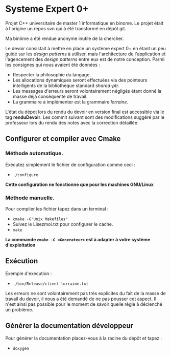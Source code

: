 # Systeme Expert 0+

Projet C++ universitaire de master 1 informatique en binome. Le projet
était à l'origine un repos svn qui à été transformé en dépôt git.

Ma binôme a été rendue anonyme inutile de la chercher.

Le devoir consistait à mettre en place un système expert 0+ en étant un
peu guidé sur les _design patterns_ à utiliser, mais l'architecture de
l'application et l'agencement des _design patterns_ entre eux est de notre
conception. Parmi les consignes qui nous avaient été données :
* Respecter la philosophie du langage.
* Les allocations dynamiques seront effectuées via des pointeurs
  intelligents de la bibliothèque standard _shared-ptr_.
* Les messages d'erreurs seront volontairement négligés étant donné la
  masse déjà conséquente de travail.
* La grammaire à implémenter est la grammaire _lorraine_.

L'état du dépot lors du rendu du devoir en version final est accessible
via le tag **renduDevoir**. Les commit suivant sont des modifications
suggéré par le professeur lors du rendu des notes avec la correction
détaillée.

## Configurer et compiler avec Cmake
### Méthode automatique.
Exécutez simplement le fichier de configuration comme ceci :
* `./configure`

**Cette configuration ne fonctionne que pour les machines GNU/Linux**

### Méthode manuelle.
Pour compiler les fichier tapez dans un terminal :
* `cmake -G"Unix Makefiles"`
* Suivez le Lisezmoi.txt pour configurer le cache.
* `make`

**La commande `cmake -G <Generateur>` est à adapter à votre système
d'exploitation**

## Exécution
Exemple d'exécution :
* `./bin/Release/client lorraine.txt`

Les erreurs ne sont volontairement pas très explicites du fait de la masse
de travail du devoir, il nous a été demandé de ne pas pousser cet aspect.
Il n'est ainsi pas possible pour le moment de savoir quelle règle
à déclenché un problème.

## Générer la documentation développeur
Pour générer la documentation placez-vous à la racine du dépôt et tapez :
* `doxygen`
